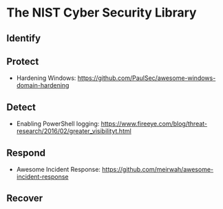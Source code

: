 # The NIST Cyber Security Library
## Identify
## Protect
* Hardening Windows: https://github.com/PaulSec/awesome-windows-domain-hardening
## Detect
* Enabling PowerShell logging: https://www.fireeye.com/blog/threat-research/2016/02/greater_visibilityt.html
## Respond
* Awesome Incident Response: https://github.com/meirwah/awesome-incident-response
## Recover
